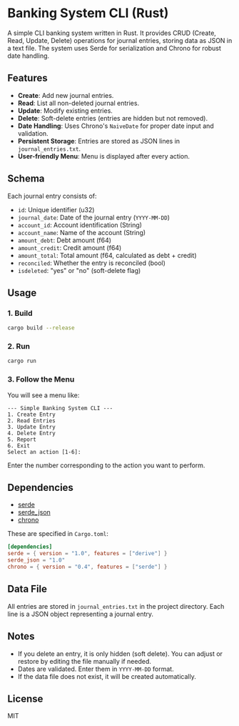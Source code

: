 # Banking System CLI (Rust)

A simple CLI banking system written in Rust. It provides CRUD (Create, Read, Update, Delete) operations for journal entries, storing data as JSON in a text file. The system uses Serde for serialization and Chrono for robust date handling.

## Features

- **Create**: Add new journal entries.
- **Read**: List all non-deleted journal entries.
- **Update**: Modify existing entries.
- **Delete**: Soft-delete entries (entries are hidden but not removed).
- **Date Handling**: Uses Chrono's `NaiveDate` for proper date input and validation.
- **Persistent Storage**: Entries are stored as JSON lines in `journal_entries.txt`.
- **User-friendly Menu**: Menu is displayed after every action.

## Schema

Each journal entry consists of:

- `id`: Unique identifier (u32)
- `journal_date`: Date of the journal entry (`YYYY-MM-DD`)
- `account_id`: Account identification (String)
- `account_name`: Name of the account (String)
- `amount_debt`: Debt amount (f64)
- `amount_credit`: Credit amount (f64)
- `amount_total`: Total amount (f64, calculated as debt + credit)
- `reconciled`: Whether the entry is reconciled (bool)
- `isdeleted`: "yes" or "no" (soft-delete flag)

## Usage

### 1. Build

```sh
cargo build --release
```

### 2. Run

```sh
cargo run
```

### 3. Follow the Menu

You will see a menu like:

```
--- Simple Banking System CLI ---
1. Create Entry
2. Read Entries
3. Update Entry
4. Delete Entry
5. Report
6. Exit
Select an action [1-6]:
```

Enter the number corresponding to the action you want to perform.

## Dependencies

- [serde](https://crates.io/crates/serde)
- [serde_json](https://crates.io/crates/serde_json)
- [chrono](https://crates.io/crates/chrono)

These are specified in `Cargo.toml`:

```toml
[dependencies]
serde = { version = "1.0", features = ["derive"] }
serde_json = "1.0"
chrono = { version = "0.4", features = ["serde"] }
```

## Data File

All entries are stored in `journal_entries.txt` in the project directory.
Each line is a JSON object representing a journal entry.

## Notes

- If you delete an entry, it is only hidden (soft delete). You can adjust or restore by editing the file manually if needed.
- Dates are validated. Enter them in `YYYY-MM-DD` format.
- If the data file does not exist, it will be created automatically.

## License

MIT
